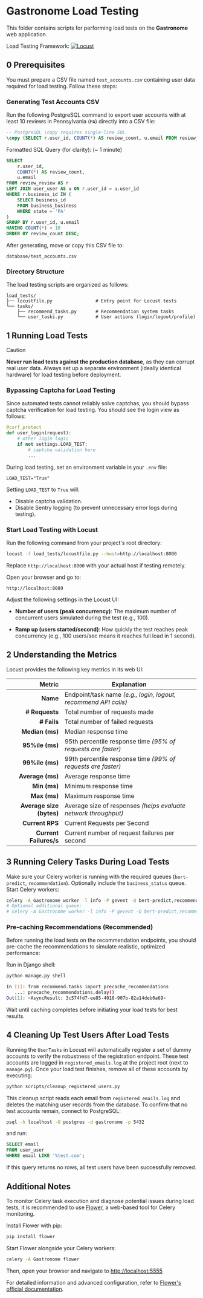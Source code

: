 # Gastronome Load Testing

This folder contains scripts for performing load tests on the **Gastronome** web application.

Load Testing Framework: [![Locust](https://img.shields.io/badge/Locust-2.37.6-brightgreen?logo=python\&logoColor=white)](https://locust.io/)

## 0  Prerequisites

You must prepare a CSV file named `test_accounts.csv` containing user data required for load testing. Follow these steps:

### Generating Test Accounts CSV

Run the following PostgreSQL command to export user accounts with at least 10 reviews in Pennsylvania (`PA`) directly into a CSV file:

```sql
-- PostgreSQL \copy requires single-line SQL
\copy (SELECT r.user_id, COUNT(*) AS review_count, u.email FROM review_review AS r LEFT JOIN user_user AS u ON r.user_id = u.user_id WHERE r.business_id IN (SELECT business_id FROM business_business WHERE state = 'PA') GROUP BY r.user_id, u.email HAVING COUNT(*) > 10 ORDER BY review_count DESC) TO 'test_accounts.csv' WITH CSV HEADER;
```

Formatted SQL Query (for clarity): (\~ 1 minute)

```sql
SELECT 
    r.user_id, 
    COUNT(*) AS review_count, 
    u.email
FROM review_review AS r
LEFT JOIN user_user AS u ON r.user_id = u.user_id
WHERE r.business_id IN (
    SELECT business_id
    FROM business_business
    WHERE state = 'PA'
)
GROUP BY r.user_id, u.email
HAVING COUNT(*) > 10
ORDER BY review_count DESC;
```

After generating, move or copy this CSV file to:

```
database/test_accounts.csv
```

### Directory Structure

The load testing scripts are organized as follows:

```
load_tests/
├── locustfile.py                # Entry point for Locust tests
└── tasks/
    ├── recommend_tasks.py       # Recommendation system tasks
    └── user_tasks.py            # User actions (login/logout/profile)
```

## 1  Running Load Tests

> [!CAUTION]
>
> **Never run load tests against the production database**, as they can corrupt real user data. Always set up a separate environment (ideally identical hardware) for load testing before deployment.

### Bypassing Captcha for Load Testing

Since automated tests cannot reliably solve captchas, you should bypass captcha verification for load testing. You should see the login view as follows:

```python
@csrf_protect
def user_login(request):
    # other login logic
    if not settings.LOAD_TEST:
        # captcha validation here
        ...
```

During load testing, set an environment variable in your `.env` file:

```
LOAD_TEST="True"
```

Setting `LOAD_TEST` to `True` will:

* Disable captcha validation.
* Disable Sentry logging (to prevent unnecessary error logs during testing).

### Start Load Testing with Locust

Run the following command from your project's root directory:

```bash
locust -f load_tests/locustfile.py --host=http://localhost:8000
```

Replace `http://localhost:8000` with your actual host if testing remotely.

Open your browser and go to:

```
http://localhost:8089
```

Adjust the following settings in the Locust UI:

* **Number of users (peak concurrency)**:
  The maximum number of concurrent users simulated during the test (e.g., 100).

* **Ramp up (users started/second)**:
  How quickly the test reaches peak concurrency (e.g., 100 users/sec means it reaches full load in 1 second).

## 2  Understanding the Metrics

Locust provides the following key metrics in its web UI:

|                   Metric | Explanation                                                  |
| -----------------------: | ------------------------------------------------------------ |
|                 **Name** | Endpoint/task name *(e.g., login, logout, recommend API calls)* |
|           **# Requests** | Total number of requests made                                |
|              **# Fails** | Total number of failed requests                              |
|          **Median (ms)** | Median response time                                         |
|          **95%ile (ms)** | 95th percentile response time *(95% of requests are faster)* |
|          **99%ile (ms)** | 99th percentile response time *(99% of requests are faster)* |
|         **Average (ms)** | Average response time                                        |
|             **Min (ms)** | Minimum response time                                        |
|             **Max (ms)** | Maximum response time                                        |
| **Average size (bytes)** | Average size of responses *(helps evaluate network throughput)* |
|          **Current RPS** | Current Requests per Second                                  |
|   **Current Failures/s** | Current number of request failures per second                |

## 3  Running Celery Tasks During Load Tests

Make sure your Celery worker is running with the required queues (`bert-predict`, `recommendation`). Optionally include the `business_status` queue. Start Celery workers:

```bash
celery -A Gastronome worker -l info -P gevent -Q bert-predict,recommendation
# Optional additional queue:
# celery -A Gastronome worker -l info -P gevent -Q bert-predict,recommendation,business_status
```

### Pre-caching Recommendations (Recommended)

Before running the load tests on the recommendation endpoints, you should pre-cache the recommendations to simulate realistic, optimized performance:

Run in Django shell:

```bash
python manage.py shell

In [1]: from recommend.tasks import precache_recommendations
   ...: precache_recommendations.delay()
Out[1]: <AsyncResult: 3c574fd7-ee85-4018-907b-82a14deb0a69>
```

Wait until caching completes before initiating your load tests for best results.

## 4  Cleaning Up Test Users After Load Tests

Running the `UserTasks` in Locust will automatically register a set of dummy accounts to verify the robustness of the registration endpoint. These test accounts are logged in `registered_emails.log` at the project root (next to `manage.py`). Once your load test finishes, remove all of these accounts by executing:

```bash
python scripts/cleanup_registered_users.py
```

This cleanup script reads each email from `registered_emails.log` and deletes the matching user records from the database. To confirm that no test accounts remain, connect to PostgreSQL:

```bash
psql -h localhost -U postgres -d gastronome -p 5432
```

and run:

```sql
SELECT email
FROM user_user
WHERE email LIKE '%test.com';
```

If this query returns no rows, all test users have been successfully removed.

## Additional Notes

To monitor Celery task execution and diagnose potential issues during load tests, it is recommended to use [Flower](https://github.com/mher/flower), a web-based tool for Celery monitoring.

Install Flower with pip:

```bash
pip install flower
```

Start Flower alongside your Celery workers:

```bash
celery -A Gastronome flower
```

Then, open your browser and navigate to [http://localhost:5555](http://localhost:5555)

For detailed information and advanced configuration, refer to [Flower's official documentation](https://flower.readthedocs.io/en/latest/).
